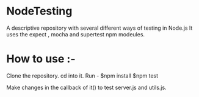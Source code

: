 # NodeTesting
A descriptive repository with several different ways of testing in Node.js
It uses the expect , mocha and supertest npm modeules.

How to use :-
=== 
Clone the repository.
cd into it.
Run - $npm install
      $npm test 

Make changes in the callback of it() to test server.js and utils.js.       
